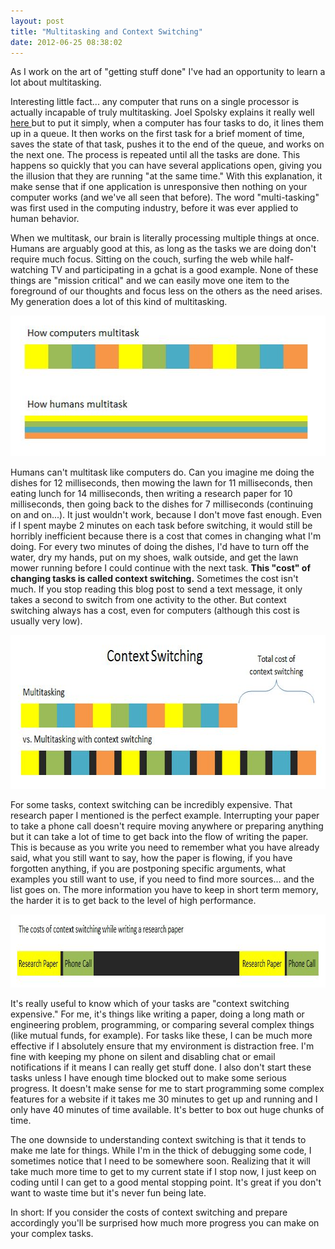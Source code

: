 ```yaml
---
layout: post
title: "Multitasking and Context Switching"
date: 2012-06-25 08:38:02
---
```


As I work on the art of "getting stuff done" I've had an opportunity to learn a lot about multitasking.

Interesting little fact... any computer that runs on a single processor is actually incapable of truly multitasking. Joel Spolsky explains it really well <a href="http://www.joelonsoftware.com/articles/fog0000000022.html" target="_blank" title="Task Switching... for computers and humans">here </a>but to put it simply, when a computer has four tasks to do, it lines them up in a queue. It then works on the first task for a brief moment of time, saves the state of that task, pushes it to the end of the queue, and works on the next one. The process is repeated until all the tasks are done. This happens so quickly that you can have several applications open, giving you the illusion that they are running "at the same time." With this explanation, it make sense that if one application is unresponsive then nothing on your computer works (and we've all seen that before). The word "multi-tasking" was first used in the computing industry, before it was ever applied to human behavior.

When we multitask, our brain is literally processing multiple things at once. Humans are arguably good at this, as long as the tasks we are doing don't require much focus. Sitting on the couch, surfing the web while half-watching TV and participating in a gchat is a good example. None of these things are "mission critical" and we can easily move one item to the foreground of our thoughts and focus less on the others as the need arises. My generation does a lot of this kind of multitasking.

<p style="text-align: center;">
  <img alt="How computers multitask vs how humans multitask" src="/assets/images/multitask1.jpg" style="width: 509px; height: 225px;" />
</p>

Humans can't multitask like computers do. Can you imagine me doing the dishes for 12 milliseconds, then mowing the lawn for 11 milliseconds, then eating lunch for 14 milliseconds, then writing a research paper for 10 milliseconds, then going back to the dishes for 7 milliseconds (continuing on and on...). It just wouldn't work, because I don't move fast enough. Even if I spent maybe 2 minutes on each task before switching, it would still be horribly inefficient because there is a cost that comes in changing what I'm doing. For every two minutes of doing the dishes, I'd have to turn off the water, dry my hands, put on my shoes, walk outside, and get the lawn mower running before I could continue with the next task. **This "cost" of changing tasks is called context switching.** Sometimes the cost isn't much. If you stop reading this blog post to send a text message, it only takes a second to switch from one activity to the other. But context switching always has a cost, even for computers (although this cost is usually very low).

<p style="text-align: center;">
  <img alt="The Cost of Context Switching" src="/assets/images/multitask2.jpg" style="width: 664px; height: 246px;" />
</p>

For some tasks, context switching can be incredibly expensive. That research paper I mentioned is the perfect example. Interrupting your paper to take a phone call doesn't require moving anywhere or preparing anything but it can take a lot of time to get back into the flow of writing the paper. This is because as you write you need to remember what you have already said, what you still want to say, how the paper is flowing, if you have forgotten anything, if you are postponing specific arguments, what examples you still want to use, if you need to find more sources... and the list goes on. The more information you have to keep in short term memory, the harder it is to get back to the level of high performance.

<p style="text-align: center;">
  <img alt="Context switching can be expensive!" src="/assets/images/multitask3.jpg" style="width: 849px; height: 117px;" />
</p>

It's really useful to know which of your tasks are "context switching expensive." For me, it's things like writing a paper, doing a long math or engineering problem, programming, or comparing several complex things (like mutual funds, for example). For tasks like these, I can be much more effective if I absolutely ensure that my environment is distraction free. I'm fine with keeping my phone on silent and disabling chat or email notifications if it means I can really get stuff done. I also don't start these tasks unless I have enough time blocked out to make some serious progress. It doesn't make sense for me to start programming some complex features for a website if it takes me 30 minutes to get up and running and I only have 40 minutes of time available. It's better to box out huge chunks of time.

The one downside to understanding context switching is that it tends to make me late for things. While I'm in the thick of debugging some code, I sometimes notice that I need to be somewhere soon. Realizing that it will take much more time to get to my current state if I stop now, I just keep on coding until I can get to a good mental stopping point. It's great if you don't want to waste time but it's never fun being late.

In short: If you consider the costs of context switching and prepare accordingly you'll be surprised how much more progress you can make on your complex tasks.